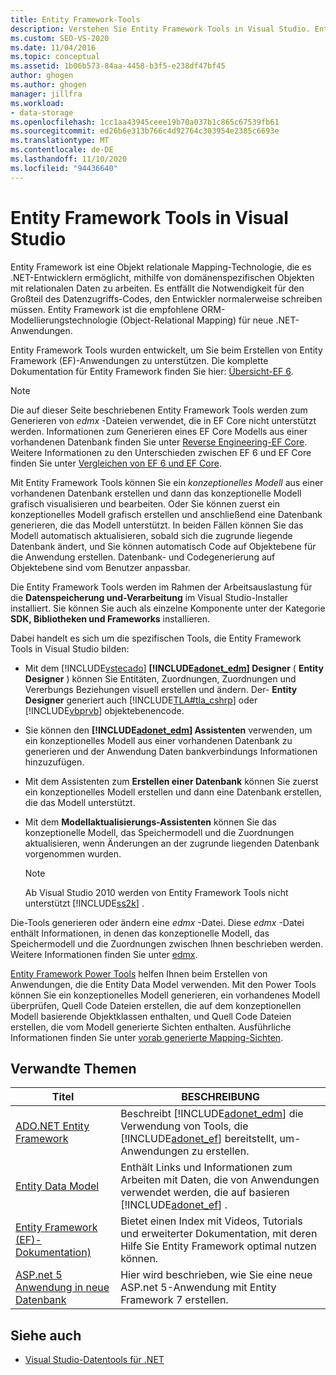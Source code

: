 ```yaml
---
title: Entity Framework-Tools
description: Verstehen Sie Entity Framework Tools in Visual Studio. Entity Framework Tools wurden entwickelt, um Sie beim Erstellen von Entity Framework (EF)-Anwendungen zu unterstützen.
ms.custom: SEO-VS-2020
ms.date: 11/04/2016
ms.topic: conceptual
ms.assetid: 1b06b573-84aa-4458-b3f5-e238df47bf45
author: ghogen
ms.author: ghogen
manager: jillfra
ms.workload:
- data-storage
ms.openlocfilehash: 1cc1aa43945ceee19b70a037b1c865c67539fb61
ms.sourcegitcommit: ed26b6e313b766c4d92764c303954e2385c6693e
ms.translationtype: MT
ms.contentlocale: de-DE
ms.lasthandoff: 11/10/2020
ms.locfileid: "94436640"
---
```

# <a name="entity-framework-tools-in-visual-studio"></a>Entity Framework Tools in Visual Studio

Entity Framework ist eine Objekt relationale Mapping-Technologie, die es .NET-Entwicklern ermöglicht, mithilfe von domänenspezifischen Objekten mit relationalen Daten zu arbeiten. Es entfällt die Notwendigkeit für den Großteil des Datenzugriffs-Codes, den Entwickler normalerweise schreiben müssen. Entity Framework ist die empfohlene ORM-Modellierungstechnologie (Object-Relational Mapping) für neue .NET-Anwendungen.

Entity Framework Tools wurden entwickelt, um Sie beim Erstellen von Entity Framework (EF)-Anwendungen zu unterstützen. Die komplette Dokumentation für Entity Framework finden Sie hier: [Übersicht-EF 6](/ef/ef6/).

  > [!NOTE]
  > Die auf dieser Seite beschriebenen Entity Framework Tools werden zum Generieren von *edmx* -Dateien verwendet, die in EF Core nicht unterstützt werden. Informationen zum Generieren eines EF Core Modells aus einer vorhandenen Datenbank finden Sie unter [Reverse Engineering-EF Core](/ef/core/managing-schemas/scaffolding). Weitere Informationen zu den Unterschieden zwischen EF 6 und EF Core finden Sie unter [Vergleichen von EF 6 und EF Core](/ef/efcore-and-ef6/).

Mit Entity Framework Tools können Sie ein *konzeptionelles Modell* aus einer vorhandenen Datenbank erstellen und dann das konzeptionelle Modell grafisch visualisieren und bearbeiten. Oder Sie können zuerst ein konzeptionelles Modell grafisch erstellen und anschließend eine Datenbank generieren, die das Modell unterstützt. In beiden Fällen können Sie das Modell automatisch aktualisieren, sobald sich die zugrunde liegende Datenbank ändert, und Sie können automatisch Code auf Objektebene für die Anwendung erstellen. Datenbank- und Codegenerierung auf Objektebene sind vom Benutzer anpassbar.

Die Entity Framework Tools werden im Rahmen der Arbeitsauslastung für die **Datenspeicherung und-Verarbeitung** im Visual Studio-Installer installiert. Sie können Sie auch als einzelne Komponente unter der Kategorie **SDK, Bibliotheken und Frameworks** installieren.

Dabei handelt es sich um die spezifischen Tools, die Entity Framework Tools in Visual Studio bilden:

- Mit dem [!INCLUDE[vstecado](../data-tools/includes/vstecado_md.md)] **[!INCLUDE[adonet_edm](../data-tools/includes/adonet_edm_md.md)] Designer** ( **Entity Designer** ) können Sie Entitäten, Zuordnungen, Zuordnungen und Vererbungs Beziehungen visuell erstellen und ändern. Der- **Entity Designer** generiert auch [!INCLUDE[TLA#tla_cshrp](../data-tools/includes/tlasharptla_cshrp_md.md)] oder [!INCLUDE[vbprvb](../code-quality/includes/vbprvb_md.md)] objektebenencode.

- Sie können den **[!INCLUDE[adonet_edm](../data-tools/includes/adonet_edm_md.md)] Assistenten** verwenden, um ein konzeptionelles Modell aus einer vorhandenen Datenbank zu generieren und der Anwendung Daten bankverbindungs Informationen hinzuzufügen.

- Mit dem Assistenten zum **Erstellen einer Datenbank** können Sie zuerst ein konzeptionelles Modell erstellen und dann eine Datenbank erstellen, die das Modell unterstützt.

- Mit dem **Modellaktualisierungs-Assistenten** können Sie das konzeptionelle Modell, das Speichermodell und die Zuordnungen aktualisieren, wenn Änderungen an der zugrunde liegenden Datenbank vorgenommen wurden.

  > [!NOTE]
  > Ab Visual Studio 2010 werden von Entity Framework Tools nicht unterstützt [!INCLUDE[ss2k](../data-tools/includes/ss2k_md.md)] .

Die-Tools generieren oder ändern eine *edmx* -Datei. Diese *edmx* -Datei enthält Informationen, in denen das konzeptionelle Modell, das Speichermodell und die Zuordnungen zwischen Ihnen beschrieben werden. Weitere Informationen finden Sie unter [edmx](/ef/ef6/).

[Entity Framework Power Tools](https://marketplace.visualstudio.com/items?itemName=EntityFrameworkTeam.EntityFrameworkPowerToolsBeta4) helfen Ihnen beim Erstellen von Anwendungen, die die Entity Data Model verwenden. Mit den Power Tools können Sie ein konzeptionelles Modell generieren, ein vorhandenes Modell überprüfen, Quell Code Dateien erstellen, die auf dem konzeptionellen Modell basierende Objektklassen enthalten, und Quell Code Dateien erstellen, die vom Modell generierte Sichten enthalten. Ausführliche Informationen finden Sie unter [vorab generierte Mapping-Sichten](/ef/ef6/fundamentals/performance/pre-generated-views).

## <a name="related-topics"></a>Verwandte Themen

| Titel | BESCHREIBUNG |
| - | - |
| [ADO.NET Entity Framework](/dotnet/framework/data/adonet/ef/index) | Beschreibt [!INCLUDE[adonet_edm](../data-tools/includes/adonet_edm_md.md)] die Verwendung von Tools, die [!INCLUDE[adonet_ef](../data-tools/includes/adonet_ef_md.md)] bereitstellt, um-Anwendungen zu erstellen. |
| [Entity Data Model](/dotnet/framework/data/adonet/entity-data-model) | Enthält Links und Informationen zum Arbeiten mit Daten, die von Anwendungen verwendet werden, die auf basieren [!INCLUDE[adonet_ef](../data-tools/includes/adonet_ef_md.md)] . |
| [Entity Framework (EF)-Dokumentation)](/ef/ef6/get-started) | Bietet einen Index mit Videos, Tutorials und erweiterter Dokumentation, mit deren Hilfe Sie Entity Framework optimal nutzen können. |
| [ASP.net 5 Anwendung in neue Datenbank](https://docs.efproject.net/en/latest/platforms/aspnetcore/new-db.html) | Hier wird beschrieben, wie Sie eine neue ASP.net 5-Anwendung mit Entity Framework 7 erstellen. |

## <a name="see-also"></a>Siehe auch

- [Visual Studio-Datentools für .NET](../data-tools/visual-studio-data-tools-for-dotnet.md)
